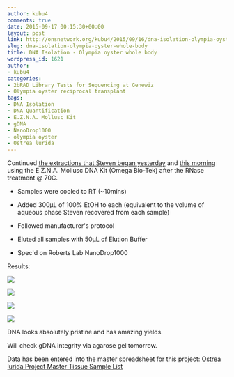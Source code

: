 ```yaml
---
author: kubu4
comments: true
date: 2015-09-17 00:15:30+00:00
layout: post
link: http://onsnetwork.org/kubu4/2015/09/16/dna-isolation-olympia-oyster-whole-body/
slug: dna-isolation-olympia-oyster-whole-body
title: DNA Isolation - Olympia oyster whole body
wordpress_id: 1621
author:
- kubu4
categories:
- 2bRAD Library Tests for Sequencing at Genewiz
- Olympia oyster reciprocal transplant
tags:
- DNA Isolation
- DNA Quantification
- E.Z.N.A. Mollusc Kit
- gDNA
- NanoDrop1000
- olympia oyster
- Ostrea lurida
---
```


Continued [the extractions that Steven began yesterday](http://onsnetwork.org/halfshell/2015/09/15/upon-improving-extractions/) and [this morning](http://onsnetwork.org/halfshell/2015/09/16/running-the-numbers/) using the E.Z.N.A. Mollusc DNA Kit (Omega Bio-Tek) after the RNase treatment @ 70C.




    
  * Samples were cooled to RT (~10mins)

    
  * Added 300μL of 100% EtOH to each (equivalent to the volume of aqueous phase Steven recovered from each sample)

    
  * Followed manufacturer's protocol

    
  * Eluted all samples with 50μL of Elution Buffer

    
  * Spec'd on Roberts Lab NanoDrop1000





Results:

[![](http://eagle.fish.washington.edu/Arabidopsis/20150916_gDNA_Oly_RAD_ODs_01.JPG)](http://eagle.fish.washington.edu/Arabidopsis/20150916_gDNA_Oly_RAD_ODs_01.JPG)

[![](http://eagle.fish.washington.edu/Arabidopsis/20150916_gDNA_Oly_RAD_ODs_02.JPG)](http://eagle.fish.washington.edu/Arabidopsis/20150916_gDNA_Oly_RAD_ODs_02.JPG)



[![](http://eagle.fish.washington.edu/Arabidopsis/20150916_gDNA_Oly_RAD_plots_01.JPG)](http://eagle.fish.washington.edu/Arabidopsis/20150916_gDNA_Oly_RAD_plots_01.JPG)

[![](http://eagle.fish.washington.edu/Arabidopsis/20150916_gDNA_Oly_RAD_plots_02.JPG)](http://eagle.fish.washington.edu/Arabidopsis/20150916_gDNA_Oly_RAD_plots_02.JPG)





DNA looks absolutely pristine and has amazing yields.

Will check gDNA integrity via agarose gel tomorrow.

Data has been entered into the master spreadsheet for this project: [Ostrea lurida Project Master Tissue Sample List](https://docs.google.com/spreadsheets/d/1tPvult9e0vqd5sPOTlcQqLXTfIv987rivsQVZj8DGgE/edit?usp=sharing)
